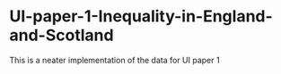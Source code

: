 # UI-paper-1-Inequality-in-England-and-Scotland
This is a neater implementation of the data for UI paper 1
